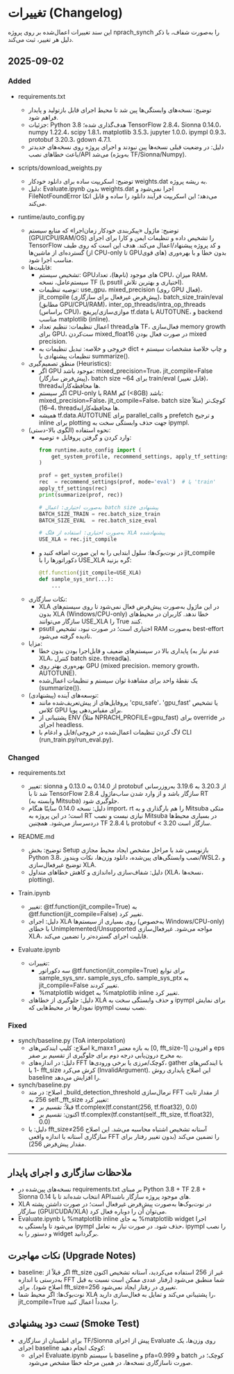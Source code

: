 # تغییرات (Changelog)

این سند تغییرات اعمال‌شده بر روی پروژه nprach_synch را به‌صورت شفاف، با ذکر دلیل هر تغییر، ثبت می‌کند.

## 2025-09-02

### Added
- requirements.txt
  - توضیح: نسخه‌های وابستگی‌ها پین شد تا محیط اجرای قابل بازتولید و پایدار فراهم شود.
  - جزئیات: Python 3.8 هدف‌گذاری شده؛ TensorFlow 2.8.4، Sionna 0.14.0، numpy 1.22.4، scipy 1.8.1، matplotlib 3.5.3، jupyter 1.0.0، ipympl 0.9.3، protobuf 3.20.3، gdown 4.7.1.
  - دلیل: در وضعیت قبلی نسخه‌ها پین نبودند و اجرای پروژه روی نسخه‌های جدیدتر باعث خطاهای نصب/API می‌شد (به‌ویژه TF/Sionna/Numpy).

- scripts/download_weights.py
  - توضیح: اسکریپت ساده برای دانلود خودکار weights.dat به ریشه پروژه.
  - دلیل: Evaluate.ipynb بدون weights.dat اجرا نمی‌شود و FileNotFoundError می‌دهد؛ این اسکریپت فرآیند دانلود را ساده و قابل اتکا می‌کند.

- runtime/auto_config.py
  - توضیح: ماژول «پیکربندی خودکار زمان‌اجرا» که منابع سیستم (GPU/CPU/RAM/OS) را تشخیص داده و تنظیمات ایمن و کارا برای اجرای TensorFlow و کد پروژه پیشنهاد/اعمال می‌کند. هدف این است که روی طیف گسترده‌ای از ماشین‌ها (از CPU-only تا GPUهای قوی) بدون خطا و با بهره‌وری مناسب اجرا شود.
  - قابلیت‌ها:
    - تشخیص سیستم: GPUهای موجود (نام‌ها)، تعداد CPU، میزان RAM، سیستم‌عامل، نسخه TF (با psutil اختیاری و بهترین تلاش).
    - توصیه تنظیمات: use_gpu، mixed_precision (روی GPU فعال)، jit_compile (پیش‌فرض غیرفعال برای سازگاری)، batch_size_train/eval (مطابق GPU/CPU/RAM)، inter_op_threads/intra_op_threads (براساس CPU)، موازی‌سازی/پریفچ tf.data با AUTOTUNE، و backend مناسب matplotlib (inline).
    - اعمال تنظیمات: تنظیم تعداد threadهای TF، فعال‌سازی memory growth برای GPU، ست‌کردن mixed_float16 در صورت فعال بودن mixed precision.
    - خروجی و خلاصه: تبدیل تنظیمات به dict و چاپ خلاصهٔ مشخصات سیستم + تنظیمات پیشنهادی با summarize().
  - منطق تصمیم‌گیری (Heuristics):
    - اگر GPU موجود باشد: mixed_precision=True، jit_compile=False (پیش‌فرض سازگار)، batch size ~64 برای train/eval (قابل تغییر)، threadها محافظه‌کارانه.
    - اگر سیستم CPU-only یا RAM کم (<8GB) باشد: mixed_precision=False، jit_compile=False، batch size کوچک‌تر (مثلاً 4–16)، threadها محافظه‌کارانه.
    - همیشه tf.data.AUTOTUNE برای parallel_calls و prefetch و ترجیح inline برای plotting جهت حذف وابستگی سخت به ipympl.
  - نحوه استفاده (الگوی بالا-دستی):
    - وارد کردن و گرفتن پروفایل + توصیه:
      ```python
      from runtime.auto_config import (
          get_system_profile, recommend_settings, apply_tf_settings, summarize
      )

      prof = get_system_profile()
      rec  = recommend_settings(prof, mode='eval')  # یا 'train'
      apply_tf_settings(rec)
      print(summarize(prof, rec))

      # به‌صورت اختیاری: اعمال batch size پیشنهادی
      BATCH_SIZE_TRAIN = rec.batch_size_train
      BATCH_SIZE_EVAL  = rec.batch_size_eval

      # به‌صورت اختیاری: استفاده از فلگ XLA پیشنهادشده
      USE_XLA = rec.jit_compile
      ```
    - در نوت‌بوک‌ها: سلول ابتدایی را به این صورت اضافه کنید و jit_compile دکوراتورها را با USE_XLA گره بزنید:
      ```python
      @tf.function(jit_compile=USE_XLA)
      def sample_sys_snr(...):
          ...
      ```
  - نکات سازگاری:
    - XLA در این ماژول به‌صورت پیش‌فرض فعال نمی‌شود تا روی سیستم‌های بدون XLA (Windows/CPU-only) خطا ندهد. کاربران در محیط‌های سازگار می‌توانند USE_XLA را True کنند.
    - psutil اختیاری است؛ در صورت نبود، تشخیص RAM به‌صورت best-effort نادیده گرفته می‌شود.
  - مزایا:
    - پایداری بالا در سیستم‌های ضعیف و قابل‌اجرا بودن بدون خطا (عدم نیاز به XLA، کنترل batch size، threadها).
    - بهره‌وری بهتر روی GPU (mixed precision، memory growth، AUTOTUNE).
    - یک نقطهٔ واحد برای مشاهدهٔ توان سیستم و تنظیمات اعمال‌شده (summarize()).
  - توسعه‌های آینده (پیشنهادی):
    - پروفایل‌های از پیش‌تعریف‌شده مانند 'cpu_safe'، 'gpu_fast' یا تشخیص کلاس GPU برای مقیاس‌دهی پویا.
    - پشتیبانی از ENV (مثلاً NPRACH_PROFILE=gpu_fast) برای override در اجرای headless.
    - لاگ کردن تنظیمات اعمال‌شده در خروجی/فایل و ادغام با CLI (run_train.py/run_eval.py).

### Changed
- requirements.txt
  - تغییر: sionna از 0.14.0 به 0.13.0 و protobuf از 3.20.3 به 3.19.6 به‌روزرسانی شد تا با TensorFlow 2.8.4 سازگار باشد و از وارد شدن ساب‌ماژول RT (وابسته به Mitsuba) جلوگیری شود.
  - دلیل: نسخه 0.14.0 ساینّا هنگام import، rt را هم بارگذاری و به Mitsuba متکی است؛ در این پروژه به RT نیازی نیست و نصب Mitsuba در بسیاری محیط‌ها دردسرساز می‌شود. همچنین TF 2.8.4 با protobuf < 3.20 سازگار است.
- README.md
  - توضیح: بخش Setup بازنویسی شد با مراحل مشخص ایجاد محیط مجازی Python 3.8، نصب وابستگی‌های پین‌شده، دانلود وزن‌ها، نکات ویندوز/WSL2، و توضیح غیرفعال‌سازی XLA.
  - دلیل: شفاف‌سازی راه‌اندازی و کاهش خطاهای متداول (XLA، نسخه‌ها، plotting).

- Train.ipynb
  - تغییر: @tf.function(jit_compile=True) به @tf.function(jit_compile=False) تغییر کرد.
  - دلیل: اجرای XLA روی بسیاری از سیستم‌ها (به‌خصوص Windows/CPU-only) با خطای Unimplemented/Unsupported مواجه می‌شود. غیرفعال‌سازی XLA، قابلیت اجرای گسترده‌تر را تضمین می‌کند.

- Evaluate.ipynb
  - تغییرات:
    - سه دکوراتور @tf.function(jit_compile=True) برای توابع sample_sys_snr، sample_sys_cfo، sample_sys_ptx به jit_compile=False تغییر کردند.
    - %matplotlib widget به %matplotlib inline تغییر کرد.
  - دلیل: جلوگیری از خطاهای XLA و حذف وابستگی سخت به ipympl برای نمایش نمودارها در محیط‌هایی که ipympl نصب نیست.

### Fixed
- synch/baseline.py (ToA interpolation)
  - اصلاح: کلیپ ایندکس‌های k_max±1 به بازه معتبر [0, fft_size-1] و افزودن eps به مخرج درون‌یابی درجه دوم برای جلوگیری از تقسیم بر صفر.
  - دلیل: در اندازه‌های FFT کوچک/مرزی یا برخی ورودی‌ها، gather با ایندکس‌های -1 یا fft_size کرش می‌کرد (InvalidArgument). این اصلاح پایداری روش baseline را افزایش می‌دهد.
- synch/baseline.py
  - اصلاح: در متد _build_detection_threshold نرمال‌سازی FFT از مقدار ثابت 256 به self._fft_size تغییر کرد:
    - قبلاً: تقسیم بر tf.complex(tf.constant(256, tf.float32), 0.0)
    - اکنون: تقسیم بر tf.complex(tf.constant(self._fft_size, tf.float32), 0.0)
  - دلیل: با fft_size≠256 آستانه تشخیص اشتباه محاسبه می‌شد. این اصلاح سازگاری آستانه با اندازه واقعی FFT را تضمین می‌کند (بدون تغییر رفتار برای مقدار پیش‌فرض 256).

---

## ملاحظات سازگاری و اجرای پایدار
- نسخه‌های پین‌شده در requirements.txt بر مبنای Python 3.8 + TF 2.8 + Sionna 0.14 انتخاب شده‌اند تا با APIهای موجود پروژه سازگار باشند.
- XLA در نوت‌بوک‌ها به‌صورت پیش‌فرض غیرفعال است؛ در صورت داشتن پشته سازگار (GPU/CUDA/XLA) می‌توان آن را دوباره فعال کرد.
- Evaluate.ipynb با %matplotlib inline به جای %matplotlib widget اجرا می‌شود تا وابستگی به ipympl حذف شود. در صورت نیاز به تعامل، ipympl را نصب و دستور را به widget برگردانید.

## نکات مهاجرت (Upgrade Notes)
- baseline: اگر قبلاً از fft_size غیر از 256 استفاده می‌کردید، آستانه تشخیص اکنون به‌درستی با اندازه FFT شما منطبق می‌شود (رفتار عددی ممکن است نسبت به قبل اصلاح شود). برای fft_size=256 تغییری در رفتار ایجاد نمی‌شود.
- نوت‌بوک‌ها: اگر محیط شما XLA را پشتیبانی می‌کند و تمایل به فعال‌سازی دارید، jit_compile=True را مجدداً اعمال کنید.

## تست دود پیشنهادی (Smoke Test)
- برای اطمینان از سازگاری TF/Sionna پیش از اجرای Evaluate روی وزن‌ها، یک اجرای baseline کوچک انجام دهید:
  - اجرای Evaluate.ipynb با سیستم baseline و pfa=0.999 و batch کوچک؛ در صورت ناسازگاری نسخه‌ها، در همین مرحله خطا مشخص می‌شود.

